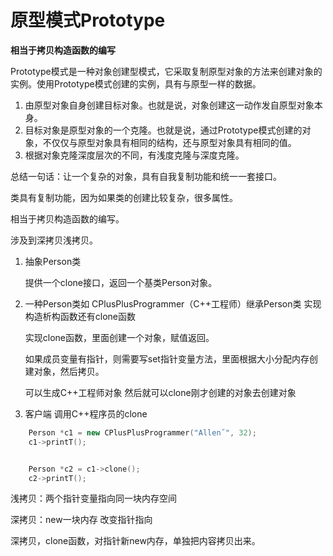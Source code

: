 # 原型模式Prototype

**相当于拷贝构造函数的编写**

Prototype模式是一种对象创建型模式，它采取复制原型对象的方法来创建对象的实例。使用Prototype模式创建的实例，具有与原型一样的数据。

1. 由原型对象自身创建目标对象。也就是说，对象创建这一动作发自原型对象本身。
2. 目标对象是原型对象的一个克隆。也就是说，通过Prototype模式创建的对象，不仅仅与原型对象具有相同的结构，还与原型对象具有相同的值。
3. 根据对象克隆深度层次的不同，有浅度克隆与深度克隆。

总结一句话：让一个复杂的对象，具有自我复制功能和统一一套接口。

类具有复制功能，因为如果类的创建比较复杂，很多属性。

相当于拷贝构造函数的编写。

涉及到深拷贝浅拷贝。

1. 抽象Person类 

   提供一个clone接口，返回一个基类Person对象。

2. 一种Person类如 CPlusPlusProgrammer（C++工程师）继承Person类
   实现构造析构函数还有clone函数

   实现clone函数，里面创建一个对象，赋值返回。

   如果成员变量有指针，则需要写set指针变量方法，里面根据大小分配内存创建对象，然后拷贝。

   可以生成C++工程师对象 然后就可以clone刚才创建的对象去创建对象

3. 客户端 调用C++程序员的clone

```c++
	Person *c1 = new CPlusPlusProgrammer("Allen˝", 32);
	c1->printT();


	Person *c2 = c1->clone();
	c2->printT();
```

浅拷贝：两个指针变量指向同一块内存空间

深拷贝：new一块内存 改变指针指向

深拷贝，clone函数，对指针新new内存，单独把内容拷贝出来。